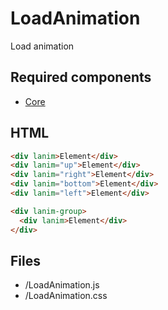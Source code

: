 # LoadAnimation

Load animation

## Required components

* [Core](https://github.com/WanSpi/SiteComponents/tree/main/Components/Core)

## HTML

```html
<div lanim>Element</div>
<div lanim="up">Element</div>
<div lanim="right">Element</div>
<div lanim="bottom">Element</div>
<div lanim="left">Element</div>
```

```html
<div lanim-group>
  <div lanim>Element</div>
</div>
```

## Files

* /LoadAnimation.js
* /LoadAnimation.css
